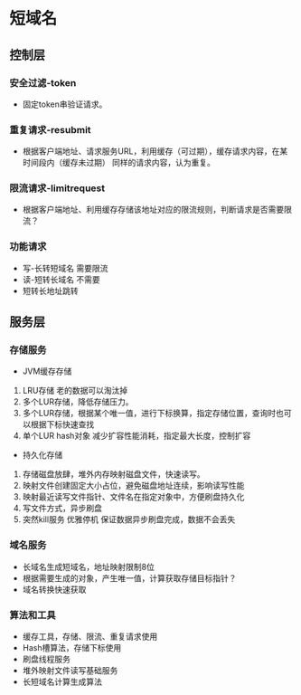 # 短域名

## 控制层

### 安全过滤-token
- 固定token串验证请求。

### 重复请求-resubmit
- 根据客户端地址、请求服务URL，利用缓存（可过期），缓存请求内容，在某时间段内（缓存未过期） 同样的请求内容，认为重复。

### 限流请求-limitrequest
- 根据客户端地址、利用缓存存储该地址对应的限流规则，判断请求是否需要限流？

### 功能请求
- 写-长转短域名 需要限流
- 读-短转长域名 不需要
- 短转长地址跳转


## 服务层
### 存储服务
- JVM缓存存储
1. LRU存储 老的数据可以淘汰掉
2. 多个LUR存储，降低存储压力。
3. 多个LUR存储，根据某个唯一值，进行下标换算，指定存储位置，查询时也可以根据下标快速查找
4. 单个LUR hash对象 减少扩容性能消耗，指定最大长度，控制扩容
- 持久化存储
1. 存储磁盘放肆，堆外内存映射磁盘文件，快速读写。
2. 映射文件创建固定大小占位，避免磁盘地址连续，影响读写性能
3. 映射最近读写文件指针、文件名在指定对象中，方便刷盘持久化
4. 写文件方式，异步刷盘
5. 突然kill服务 优雅停机 保证数据异步刷盘完成，数据不会丢失
  
### 域名服务
- 长域名生成短域名，地址映射限制8位
- 根据需要生成的对象，产生唯一值，计算获取存储目标指针？
- 域名转换快速获取

### 算法和工具
- 缓存工具，存储、限流、重复请求使用
- Hash槽算法，存储下标使用
- 刷盘线程服务
- 堆外映射文件读写基础服务
- 长短域名计算生成算法




